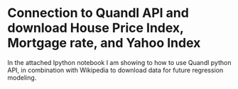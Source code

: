 # Connection to Quandl API and download House Price Index, Mortgage rate, and Yahoo Index
In the attached Ipython notebook I am showing to how to use Quandl python API, in combination with Wikipedia to download data for future regression modeling. 

